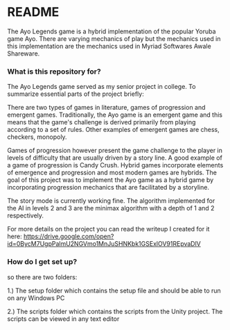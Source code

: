 # README

The Ayo Legends game is a hybrid implementation of the popular Yoruba game Ayo. There are varying mechanics of play but the mechanics
used in this implementation are the mechanics used in Myriad Softwares Awale Shareware.

### What is this repository for?

The Ayo Legends game served as my senior project in college. To summarize essential parts of the project briefly:

There are two types of games in literature, games of progression and emergent games. Traditionally, the Ayo game
is an emergent game and this means that the game's challenge is derived primarily from playing according to a set of rules.
Other examples of emergent games are chess, checkers, monopoly.

Games of progression however present the game challenge to the player
in levels of difficulty that are usually driven by a story line. A good example of a game of progression is Candy Crush.
Hybrid games incorporate elements of emergence and progression and most modern games are hybrids.
The goal of this project was to implement the Ayo game as a hybrid game by incorporating progression mechanics
that are facilitated by a storyline.

The story mode is currently working fine. The algorithm implemented for the AI in levels 2 and 3 are the minimax algorithm
with a depth of 1 and 2 respectively.

For more details on the project you can read the writeup I created for it here:
https://drive.google.com/open?id=0BycM7UgpPalmU2NGVmo1MnJuSHNKbk1GSExlOV91REpvaDlV

### How do I get set up?

so there are two folders:

1.) The setup folder which contains the setup file and should be able to run on any Windows PC

2.) The scripts folder which contains the scripts from the Unity project. The scripts can be viewed in any text editor
